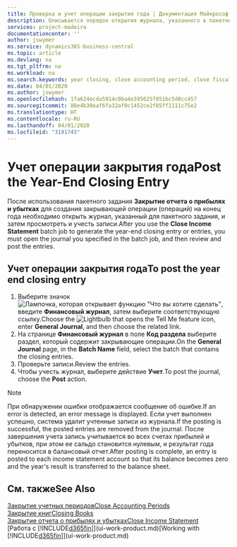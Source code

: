 ```yaml
---
title: Проверка и учет операции закрытия года | Документация Майкрософт
description: Описывается порядок открытия журнала, указанного в пакетном задании "Закрытие отчета о прибылях и убытках", и проверки и учета операции закрытия года.
services: project-madeira
documentationcenter: ''
author: jswymer
ms.service: dynamics365-business-central
ms.topic: article
ms.devlang: na
ms.tgt_pltfrm: na
ms.workload: na
ms.search.keywords: year closing, close accounting period, close fiscal year, bank account detailed trial balance
ms.date: 04/01/2020
ms.author: jswymer
ms.openlocfilehash: 1fa624ecda5914c0ba4e395025f051bc5d8cc457
ms.sourcegitcommit: 88e4b30eaf6fa32af0c1452ce2f85ff1111c75e2
ms.translationtype: HT
ms.contentlocale: ru-RU
ms.lasthandoff: 04/01/2020
ms.locfileid: "3191743"
---
```

# <a name="post-the-year-end-closing-entry"></a><span data-ttu-id="b80df-103">Учет операции закрытия года</span><span class="sxs-lookup"><span data-stu-id="b80df-103">Post the Year-End Closing Entry</span></span>
<span data-ttu-id="b80df-104">После использования пакетного задания **Закрытие отчета о прибылях и убытках** для создания закрывающей операции (операций) на конец года необходимо открыть журнал, указанный для пакетного задания, и затем просмотреть и учесть записи.</span><span class="sxs-lookup"><span data-stu-id="b80df-104">After you use the **Close Income Statement** batch job to generate the year-end closing entry or entries, you must open the journal you specified in the batch job, and then review and post the entries.</span></span>

## <a name="to-post-the-year-end-closing-entry"></a><span data-ttu-id="b80df-105">Учет операции закрытия года</span><span class="sxs-lookup"><span data-stu-id="b80df-105">To post the year end closing entry</span></span>
1. <span data-ttu-id="b80df-106">Выберите значок ![Лампочка, которая открывает функцию "Что вы хотите сделать"](media/ui-search/search_small.png "Что вы хотите сделать"), введите **Финансовый журнал**, затем выберите соответствующую ссылку.</span><span class="sxs-lookup"><span data-stu-id="b80df-106">Choose the ![Lightbulb that opens the Tell Me feature](media/ui-search/search_small.png "Tell me what you want to do") icon, enter **General Journal**, and then choose the related link.</span></span>
2. <span data-ttu-id="b80df-107">На странице **Финансовый журнал** в поле **Код раздела** выберите раздел, который содержит закрывающие операции.</span><span class="sxs-lookup"><span data-stu-id="b80df-107">On the **General Journal** page, in the **Batch Name** field, select the batch that contains the closing entries.</span></span>
3. <span data-ttu-id="b80df-108">Проверьте записи.</span><span class="sxs-lookup"><span data-stu-id="b80df-108">Review the entries.</span></span>
4. <span data-ttu-id="b80df-109">Чтобы учесть журнал, выберите действие **Учет**.</span><span class="sxs-lookup"><span data-stu-id="b80df-109">To post the journal, choose the **Post** action.</span></span>

> [!NOTE]  
>   <span data-ttu-id="b80df-110">При обнаружении ошибки отображается сообщение об ошибке.</span><span class="sxs-lookup"><span data-stu-id="b80df-110">If an error is detected, an error message is displayed.</span></span> <span data-ttu-id="b80df-111">Если учет выполнен успешно, система удалит учтенные записи из журнала.</span><span class="sxs-lookup"><span data-stu-id="b80df-111">If the posting is successful, the posted entries are removed from the journal.</span></span> <span data-ttu-id="b80df-112">После завершения учета запись учитывается во всех счетах прибылей и убытков, при этом ее сальдо становится нулевым, и результат года переносится в балансовый отчет.</span><span class="sxs-lookup"><span data-stu-id="b80df-112">After posting is complete, an entry is posted to each income statement account so that its balance becomes zero and the year's result is transferred to the balance sheet.</span></span>

## <a name="see-also"></a><span data-ttu-id="b80df-113">См. также</span><span class="sxs-lookup"><span data-stu-id="b80df-113">See Also</span></span>
[<span data-ttu-id="b80df-114">Закрытие учетных периодов</span><span class="sxs-lookup"><span data-stu-id="b80df-114">Close Accounting Periods</span></span>](year-close-account-periods.md)  
[<span data-ttu-id="b80df-115">Закрытие книг</span><span class="sxs-lookup"><span data-stu-id="b80df-115">Closing Books</span></span>](year-close-books.md)  
[<span data-ttu-id="b80df-116">Закрытие отчета о прибылях и убытках</span><span class="sxs-lookup"><span data-stu-id="b80df-116">Close Income Statement</span></span>](year-close-income-statement.md)  
<span data-ttu-id="b80df-117">[Работа с [!INCLUDE[d365fin](includes/d365fin_md.md)]](ui-work-product.md)</span><span class="sxs-lookup"><span data-stu-id="b80df-117">[Working with [!INCLUDE[d365fin](includes/d365fin_md.md)]](ui-work-product.md)</span></span>
